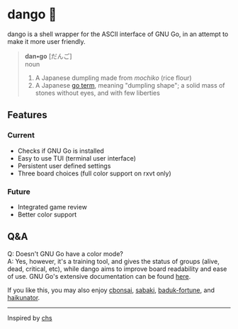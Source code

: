# dango 🍡
dango is a shell wrapper for the ASCII interface of GNU Go, in an attempt to make it more user friendly.

> **dan•go** [だんご]  
> noun
> 1. A Japanese dumpling made from *mochiko* (rice flour) 
> 2. A Japanese [go term](https://senseis.xmp.net/?Dango), meaning "dumpling shape";  a solid mass of stones without eyes, and with few liberties

## Features
### Current
- Checks if GNU Go is installed
- Easy to use TUI (terminal user interface)
- Persistent user defined settings
- Three board choices (full color support on rxvt only)
### Future
- Integrated game review
- Better color support

## Q&A
Q: Doesn't GNU Go have a color mode?  
A: Yes, however, it's a training tool, and gives the status of groups (alive, dead, critical, etc),  while dango aims to improve board readability and ease of use. GNU Go's extensive documentation can be found [here](https://www.gnu.org/software/gnugo/gnugo_toc.html).

If you like this, you may also enjoy [cbonsai](https://gitlab.com/jallbrit/cbonsai), [sabaki](https://github.com/SabakiHQ/Sabaki), [baduk-fortune](https://github.com/gsobell/baduk-fortune), and [haikunator](https://github.com/usmanbashir/haikunator).

***

Inspired by [chs](https://github.com/nickzuber/chs)

